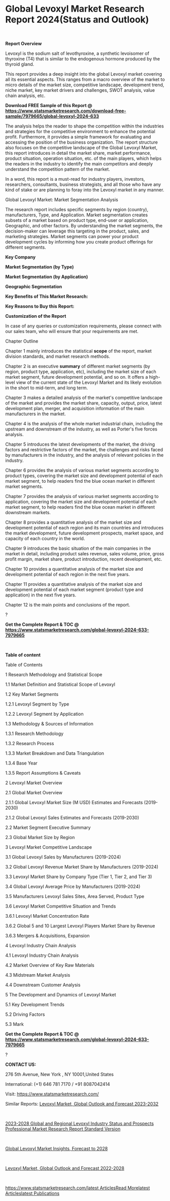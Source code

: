 <h1>Global Levoxyl Market Research Report 2024(Status and Outlook)</h1><br/><p><strong>Report Overview</strong></p>
 
 
 
 <p>Levoxyl is the sodium salt of levothyroxine, a synthetic levoisomer of thyroxine (T4) that is similar to the endogenous hormone produced by the thyroid gland.</p>
 
 
 
 <p>This report provides a deep insight into the global Levoxyl market covering all its essential aspects. This ranges from a macro overview of the market to micro details of the market size, competitive landscape, development trend, niche market, key market drivers and challenges, SWOT analysis, value chain analysis, etc.</p>
 
 
 
 <p><strong>Download FREE Sample of this Report @ <a href="https://www.statsmarketresearch.com/download-free-sample/7979665/global-levoxyl-2024-633">https://www.statsmarketresearch.com/download-free-sample/7979665/global-levoxyl-2024-633</a></strong></p>
 
 
 
 <p>The analysis helps the reader to shape the competition within the industries and strategies for the competitive environment to enhance the potential profit. Furthermore, it provides a simple framework for evaluating and accessing the position of the business organization. The report structure also focuses on the competitive landscape of the Global Levoxyl Market, this report introduces in detail the market share, market performance, product situation, operation situation, etc. of the main players, which helps the readers in the industry to identify the main competitors and deeply understand the competition pattern of the market.</p>
 
 
 
 <p>In a word, this report is a must-read for industry players, investors, researchers, consultants, business strategists, and all those who have any kind of stake or are planning to foray into the Levoxyl market in any manner.</p>
 
 
 
 <p>Global Levoxyl Market: Market Segmentation Analysis</p>
 
 
 
 <p>The research report includes specific segments by region (country), manufacturers, Type, and Application. Market segmentation creates subsets of a market based on product type, end-user or application, Geographic, and other factors. By understanding the market segments, the decision-maker can leverage this targeting in the product, sales, and marketing strategies. Market segments can power your product development cycles by informing how you create product offerings for different segments.</p>
 
 
 
 <p><strong>Key Company</strong></p>
 
 
 
 <p><strong>Market Segmentation (by Type)</strong></p>
 
 
 
 <p><strong>Market Segmentation (<strong>by Application</strong>)</strong></p>
 
 
 
 <p><strong>Geographic Segmentation</strong></p>
 
 
 
 <p><strong>Key Benefits of This Market Research:</strong></p>
 
 
 
 <p><strong>Key <strong>Reasons to Buy</strong> this Report:</strong></p>
 
 
 
 <p><strong>Customization of the Report</strong></p>
 
 
 
 <p>In case of any queries or customization requirements, please connect with our sales team, who will ensure that your requirements are met.</p>
 
 
 
 <p>Chapter Outline</p>
 
 
 
 <p>Chapter 1 mainly introduces the statistical <strong>scope</strong> of the report, market division standards, and market research methods.</p>
 
 
 
 <p>Chapter 2 is an executive <strong>summary</strong> of different market segments (by region, product type, application, etc), including the market size of each market segment, future development potential, and so on. It offers a high-level view of the current state of the Levoxyl Market and its likely evolution in the short to mid-term, and long term.</p>
 
 
 
 <p>Chapter 3 makes a detailed analysis of the market&#39;s competitive landscape of the market and provides the market share, capacity, output, price, latest development plan, merger, and acquisition information of the main manufacturers in the market.</p>
 
 
 
 <p>Chapter 4 is the analysis of the whole market industrial chain, including the upstream and downstream of the industry, as well as Porter&#39;s five forces analysis.</p>
 
 
 
 <p>Chapter 5 introduces the latest developments of the market, the driving factors and restrictive factors of the market, the challenges and risks faced by manufacturers in the industry, and the analysis of relevant policies in the industry.</p>
 
 
 
 <p>Chapter 6 provides the analysis of various market segments according to product types, covering the market size and development potential of each market segment, to help readers find the blue ocean market in different market segments.</p>
 
 
 
 <p>Chapter 7 provides the analysis of various market segments according to application, covering the market size and development potential of each market segment, to help readers find the blue ocean market in different downstream markets.</p>
 
 
 
 <p>Chapter 8 provides a quantitative analysis of the market size and development potential of each region and its main countries and introduces the market development, future development prospects, market space, and capacity of each country in the world.</p>
 
 
 
 <p>Chapter 9 introduces the basic situation of the main companies in the market in detail, including product sales revenue, sales volume, price, gross profit margin, market share, product introduction, recent development, etc.</p>
 
 
 
 <p>Chapter 10 provides a quantitative analysis of the market size and development potential of each region in the next five years.</p>
 
 
 
 <p>Chapter 11 provides a quantitative analysis of the market size and development potential of each market segment (product type and application) in the next five years.</p>
 
 
 
 <p>Chapter 12 is the main points and conclusions of the report.</p>
 
 
 
 <p>? </p>
 
 
 
 <div><b>Get the Complete Report & TOC @ <a href="https://www.statsmarketresearch.com/global-levoxyl-2024-633-7979665">https://www.statsmarketresearch.com/global-levoxyl-2024-633-7979665</a></b></div>
 
 
 
 <p><br />
 
 <b>Table of content</b></p>
 
 
 
 <p>Table of Contents<br />
 
 1 Research Methodology and Statistical Scope<br />
 
 1.1 Market Definition and Statistical Scope of Levoxyl<br />
 
 1.2 Key Market Segments<br />
 
 1.2.1 Levoxyl Segment by Type<br />
 
 1.2.2 Levoxyl Segment by Application<br />
 
 1.3 Methodology & Sources of Information<br />
 
 1.3.1 Research Methodology<br />
 
 1.3.2 Research Process<br />
 
 1.3.3 Market Breakdown and Data Triangulation<br />
 
 1.3.4 Base Year<br />
 
 1.3.5 Report Assumptions & Caveats<br />
 
 2 Levoxyl Market Overview<br />
 
 2.1 Global Market Overview<br />
 
 2.1.1 Global Levoxyl Market Size (M USD) Estimates and Forecasts (2019-2030)<br />
 
 2.1.2 Global Levoxyl Sales Estimates and Forecasts (2019-2030)<br />
 
 2.2 Market Segment Executive Summary<br />
 
 2.3 Global Market Size by Region<br />
 
 3 Levoxyl Market Competitive Landscape<br />
 
 3.1 Global Levoxyl Sales by Manufacturers (2019-2024)<br />
 
 3.2 Global Levoxyl Revenue Market Share by Manufacturers (2019-2024)<br />
 
 3.3 Levoxyl Market Share by Company Type (Tier 1, Tier 2, and Tier 3)<br />
 
 3.4 Global Levoxyl Average Price by Manufacturers (2019-2024)<br />
 
 3.5 Manufacturers Levoxyl Sales Sites, Area Served, Product Type<br />
 
 3.6 Levoxyl Market Competitive Situation and Trends<br />
 
 3.6.1 Levoxyl Market Concentration Rate<br />
 
 3.6.2 Global 5 and 10 Largest Levoxyl Players Market Share by Revenue<br />
 
 3.6.3 Mergers & Acquisitions, Expansion<br />
 
 4 Levoxyl Industry Chain Analysis<br />
 
 4.1 Levoxyl Industry Chain Analysis<br />
 
 4.2 Market Overview of Key Raw Materials<br />
 
 4.3 Midstream Market Analysis<br />
 
 4.4 Downstream Customer Analysis<br />
 
 5 The Development and Dynamics of Levoxyl Market<br />
 
 5.1 Key Development Trends<br />
 
 5.2 Driving Factors<br />
 
 5.3 Mark</p>
 
 
 
 <div><b>Get the Complete Report & TOC @ <a href="https://www.statsmarketresearch.com/global-levoxyl-2024-633-7979665">https://www.statsmarketresearch.com/global-levoxyl-2024-633-7979665</a></b></div>
 
 
 
 <p>? </p>
 
 
 
 <p><b>CONTACT US:</b><br />
 
 276 5th Avenue, New York , NY 10001,United States<br />
 
 International: (+1) 646 781 7170 / +91 8087042414<br />
 
 Visit: <a href="https://www.statsmarketresearch.com/">https://www.statsmarketresearch.com/</a><br />
 
 Similar Reports: <a href="https://www.statsmarketresearch.com/global-levoxyl-2024-633-7979665">Levoxyl Market, Global Outlook and Forecast 2023-2032</a><br />
 
 <br />
 
 <a href="https://www.statsmarketresearch.com/global-levoxyl-2024-633-7979665">2023-2028 Global and Regional Levoxyl Industry Status and Prospects Professional Market Research Report Standard Version</a><br />
 
 <br />
 
 <a href="https://www.statsmarketresearch.com/global-levoxyl-2024-633-7979665">Global Levoxyl Market Insights, Forecast to 2028</a><br />
 
 <br />
 
 <a href="https://www.statsmarketresearch.com/global-levoxyl-2024-633-7979665">Levoxyl Market, Global Outlook and Forecast 2022-2028</a><br />
 
 <br />
 
 <a href="https://gyeongbokgung.com">https://www.statsmarketresearch.com/</a><a href="https://hallyeomaritime.com">latest Articles</a><a href="https://jingwansa.com">Read More</a><a href="https://nguoiviet.jp/">latest Articles</a><a href="https://www.intelmarketresearch.com/">latest Publications</a></p>